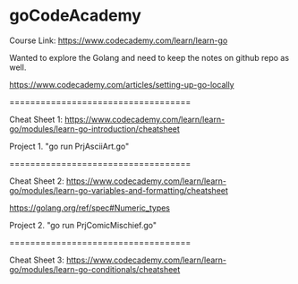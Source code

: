# goCodeAcademy
Course Link: https://www.codecademy.com/learn/learn-go

Wanted to explore the Golang and need to keep the notes on github repo as well.

https://www.codecademy.com/articles/setting-up-go-locally

===================================

Cheat Sheet 1: https://www.codecademy.com/learn/learn-go/modules/learn-go-introduction/cheatsheet

Project 1. "go run PrjAsciiArt.go"

===================================

Cheat Sheet 2: https://www.codecademy.com/learn/learn-go/modules/learn-go-variables-and-formatting/cheatsheet

https://golang.org/ref/spec#Numeric_types

Project 2. "go run PrjComicMischief.go"

===================================

Cheat Sheet 3: https://www.codecademy.com/learn/learn-go/modules/learn-go-conditionals/cheatsheet


